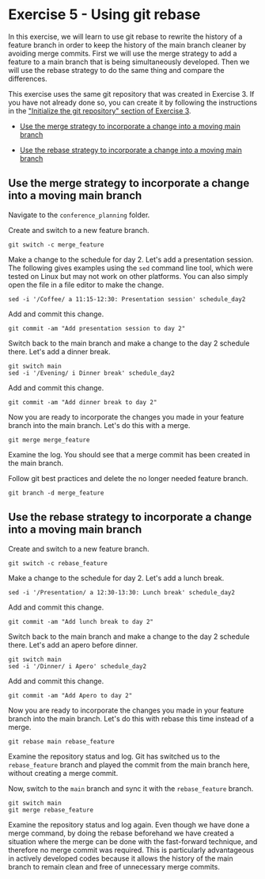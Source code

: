 # Exercise 5 - Using git rebase

In this exercise, we will learn to use git rebase to rewrite the history of a feature branch in order to keep the history of the main branch cleaner by avoiding merge commits. First we will use the merge strategy to add a feature to a main branch that is being simultaneously developed. Then we will use the rebase strategy to do the same thing and compare the differences.

This exercise uses the same git repository that was created in Exercise 3. If you have not already done so, you can create it by following the instructions in the ["Initialize the git repository" section of Exercise 3](./Exercise_3.md#initialize).

* [Use the merge strategy to incorporate a change into a moving main branch](#merge)

* [Use the rebase strategy to incorporate a change into a moving main branch](#rebase)

## Use the merge strategy to incorporate a change into a moving main branch <a name="merge"></a>

Navigate to the `conference_planning` folder.

Create and switch to a new feature branch.

```plaintext
git switch -c merge_feature
```

Make a change to the schedule for day 2. Let's add a presentation session. The following gives examples using the `sed` command line tool, which were tested on Linux but may not work on other platforms. You can also simply open the file in a file editor to make the change.

```plaintext
sed -i '/Coffee/ a 11:15-12:30: Presentation session' schedule_day2
```

Add and commit this change.

```plaintext
git commit -am "Add presentation session to day 2"
```

Switch back to the main branch and make a change to the day 2 schedule there. Let's add a dinner break.

```plaintext
git switch main
sed -i '/Evening/ i Dinner break' schedule_day2
```

Add and commit this change.

```plaintext
git commit -am "Add dinner break to day 2"
```
Now you are ready to incorporate the changes you made in your feature branch into the main branch. Let's do this with a merge.

```plaintext
git merge merge_feature
```

Examine the log. You should see that a merge commit has been created in the main branch.  

Follow git best practices and delete the no longer needed feature branch.

```plaintext
git branch -d merge_feature
```

## Use the rebase strategy to incorporate a change into a moving main branch <a name="rebase"></a>

Create and switch to a new feature branch.

```plaintext
git switch -c rebase_feature
```

Make a change to the schedule for day 2. Let's add a lunch break.

```plaintext
sed -i '/Presentation/ a 12:30-13:30: Lunch break' schedule_day2
```

Add and commit this change.

```plaintext
git commit -am "Add lunch break to day 2"
```

Switch back to the main branch and make a change to the day 2 schedule there. Let's add an apero before dinner.

```plaintext
git switch main
sed -i '/Dinner/ i Apero' schedule_day2
```

Add and commit this change.

```plaintext
git commit -am "Add Apero to day 2"
```

Now you are ready to incorporate the changes you made in your feature branch into the main branch. Let's do this with rebase this time instead of a merge.

```plaintext
git rebase main rebase_feature
```

Examine the repository status and log. Git has switched us to the `rebase_feature` branch and played the commit from the main branch here, without creating a merge commit.

Now, switch to the `main` branch and sync it with the `rebase_feature` branch.

```plaintext
git switch main
git merge rebase_feature
```

Examine the repository status and log again. Even though we have done a merge command, by doing the rebase beforehand we have created a situation where the merge can be done with the fast-forward technique, and therefore no merge commit was required. This is particularly advantageous in actively developed codes because it allows the history of the main branch to remain clean and free of unnecessary merge commits.  
